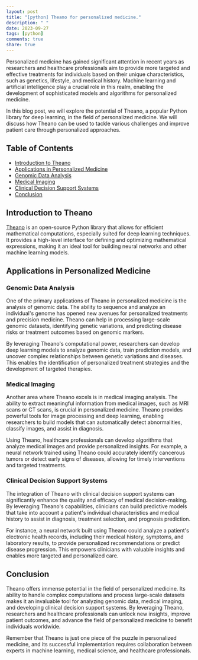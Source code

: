 ```yaml
---
layout: post
title: "[python] Theano for personalized medicine."
description: " "
date: 2023-09-27
tags: [python]
comments: true
share: true
---
```


Personalized medicine has gained significant attention in recent years as researchers and healthcare professionals aim to provide more targeted and effective treatments for individuals based on their unique characteristics, such as genetics, lifestyle, and medical history. Machine learning and artificial intelligence play a crucial role in this realm, enabling the development of sophisticated models and algorithms for personalized medicine.

In this blog post, we will explore the potential of Theano, a popular Python library for deep learning, in the field of personalized medicine. We will discuss how Theano can be used to tackle various challenges and improve patient care through personalized approaches.

## Table of Contents
- [Introduction to Theano](#introduction-to-theano)
- [Applications in Personalized Medicine](#applications-in-personalized-medicine)
- [Genomic Data Analysis](#genomic-data-analysis)
- [Medical Imaging](#medical-imaging)
- [Clinical Decision Support Systems](#clinical-decision-support-systems)
- [Conclusion](#conclusion)

## Introduction to Theano

[Theano](http://deeplearning.net/software/theano/) is an open-source Python library that allows for efficient mathematical computations, especially suited for deep learning techniques. It provides a high-level interface for defining and optimizing mathematical expressions, making it an ideal tool for building neural networks and other machine learning models.

## Applications in Personalized Medicine

### Genomic Data Analysis

One of the primary applications of Theano in personalized medicine is the analysis of genomic data. The ability to sequence and analyze an individual's genome has opened new avenues for personalized treatments and precision medicine. Theano can help in processing large-scale genomic datasets, identifying genetic variations, and predicting disease risks or treatment outcomes based on genomic markers.

By leveraging Theano's computational power, researchers can develop deep learning models to analyze genomic data, train prediction models, and uncover complex relationships between genetic variations and diseases. This enables the identification of personalized treatment strategies and the development of targeted therapies.

### Medical Imaging

Another area where Theano excels is in medical imaging analysis. The ability to extract meaningful information from medical images, such as MRI scans or CT scans, is crucial in personalized medicine. Theano provides powerful tools for image processing and deep learning, enabling researchers to build models that can automatically detect abnormalities, classify images, and assist in diagnosis.

Using Theano, healthcare professionals can develop algorithms that analyze medical images and provide personalized insights. For example, a neural network trained using Theano could accurately identify cancerous tumors or detect early signs of diseases, allowing for timely interventions and targeted treatments.

### Clinical Decision Support Systems

The integration of Theano with clinical decision support systems can significantly enhance the quality and efficacy of medical decision-making. By leveraging Theano's capabilities, clinicians can build predictive models that take into account a patient's individual characteristics and medical history to assist in diagnosis, treatment selection, and prognosis prediction.

For instance, a neural network built using Theano could analyze a patient's electronic health records, including their medical history, symptoms, and laboratory results, to provide personalized recommendations or predict disease progression. This empowers clinicians with valuable insights and enables more targeted and personalized care.

## Conclusion

Theano offers immense potential in the field of personalized medicine. Its ability to handle complex computations and process large-scale datasets makes it an invaluable tool for analyzing genomic data, medical imaging, and developing clinical decision support systems. By leveraging Theano, researchers and healthcare professionals can unlock new insights, improve patient outcomes, and advance the field of personalized medicine to benefit individuals worldwide.

Remember that Theano is just one piece of the puzzle in personalized medicine, and its successful implementation requires collaboration between experts in machine learning, medical science, and healthcare professionals.